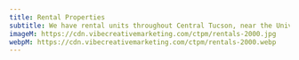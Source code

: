 ```yaml
---
title: Rental Properties
subtitle: We have rental units throughout Central Tucson, near the University of Arizona. Please <a class="link dim" href="/contact">contact us</a> for available units.
imageM: https://cdn.vibecreativemarketing.com/ctpm/rentals-2000.jpg
webpM: https://cdn.vibecreativemarketing.com/ctpm/rentals-2000.webp
---
```




